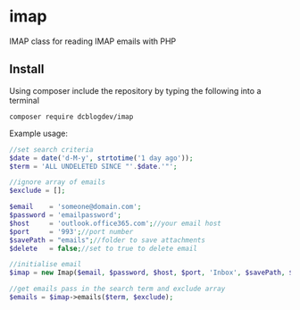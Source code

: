 # imap

IMAP class for reading IMAP emails with PHP

## Install

Using composer include the repository by typing the following into a terminal

```
composer require dcblogdev/imap
```

Example usage:

```php
//set search criteria
$date = date('d-M-y', strtotime('1 day ago'));
$term = 'ALL UNDELETED SINCE "'.$date.'"';

//ignore array of emails
$exclude = [];

$email    = 'someone@domain.com';
$password = 'emailpassword';
$host     = 'outlook.office365.com';//your email host
$port     = '993';//port number
$savePath = "emails";//folder to save attachments
$delete   = false;//set to true to delete email

//initialise email
$imap = new Imap($email, $password, $host, $port, 'Inbox', $savePath, $delete);

//get emails pass in the search term and exclude array
$emails = $imap->emails($term, $exclude);
```
